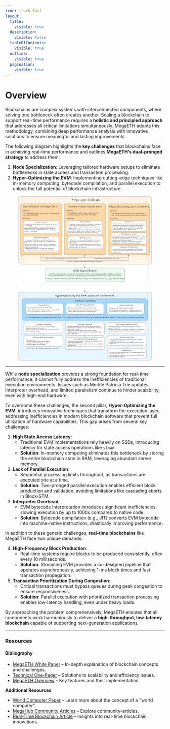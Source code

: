 ```yaml
---
icon: truck-fast
layout:
  title:
    visible: true
  description:
    visible: false
  tableOfContents:
    visible: true
  outline:
    visible: true
  pagination:
    visible: true
---
```


# Overview

Blockchains are complex systems with interconnected components, where solving one bottleneck often creates another. Scaling a blockchain to support real-time performance requires a **holistic and principled approach** that addresses all critical limitations simultaneously. MegaETH adopts this methodology, combining deep performance analysis with innovative solutions to ensure meaningful and lasting improvements.

The following diagram highlights the **key challenges** that blockchains face in achieving real-time performance and outlines **MegaETH's dual-pronged strategy** to address them:

1. **Node Specialization**: Leveraging tailored hardware setups to eliminate bottlenecks in state access and transaction processing.
2. **Hyper-Optimizing the EVM**: Implementing cutting-edge techniques like in-memory computing, bytecode compilation, and parallel execution to unlock the full potential of blockchain infrastructure.

<figure><img src="../.gitbook/assets/MegaETH_PB_v4_cut1.png" alt=""><figcaption></figcaption></figure>

<figure><img src="../.gitbook/assets/MegaETH_PB_v4_cut2 (2).png" alt=""><figcaption></figcaption></figure>

***

While **node specialization** provides a strong foundation for real-time performance, it cannot fully address the inefficiencies of traditional execution environments. Issues such as Merkle Patricia Trie updates, interpreter overhead, and limited parallelism continue to hinder scalability, even with high-end hardware.

To overcome these challenges, the second pillar, **Hyper-Optimizing the EVM**, introduces innovative techniques that transform the execution layer, addressing inefficiencies in modern blockchain software that prevent full utilization of hardware capabilities. This gap arises from several key challenges:

1. **High State Access Latency**:
   * Traditional EVM implementations rely heavily on SSDs, introducing latency for state access operations like `sload`.
   * **Solution**: In-memory computing eliminates this bottleneck by storing the entire blockchain state in RAM, leveraging abundant server memory.
2. **Lack of Parallel Execution**:
   * Sequential processing limits throughput, as transactions are executed one at a time.
   * **Solution**: Two-pronged parallel execution enables efficient block production and validation, avoiding limitations like cascading aborts in Block-STM.
3. **Interpreter Overhead**:
   * EVM bytecode interpretation introduces significant inefficiencies, slowing execution by up to 1000x compared to native code.
   * **Solution**: Bytecode compilation (e.g., JIT) converts EVM bytecode into machine-native instructions, drastically improving performance.

In addition to these generic challenges, **real-time blockchains** like MegaETH face two unique demands:

4. **High-Frequency Block Production**:
   * Real-time systems require blocks to be produced consistently, often every 10 milliseconds.
   * **Solution**: Streaming EVM provides a co-designed pipeline that operates asynchronously, achieving 1-ms block times and fast transaction propagation.
5. **Transaction Prioritization During Congestion**:
   * Critical transactions must bypass queues during peak congestion to ensure responsiveness.
   * **Solution**: Parallel execution with prioritized transaction processing enables low-latency handling, even under heavy loads.

By approaching the problem comprehensively, MegaETH ensures that all components work harmoniously to deliver a **high-throughput, low-latency blockchain** capable of supporting next-generation applications.

***

### Resources

#### **Bibliography**

* [MegaETH White Paper](https://www.megaeth.com/research) – In-depth explanation of blockchain concepts and challenges.
* [Technical One-Pager](https://spark-list-d20.notion.site/MegaETH-Technical-One-pager-f9cdd910aecb4eab97259a612d1f4fd2) – Solutions to scalability and efficiency issues.
* [MegaETH Overview](https://www.megaeth.com/about) – Key features and their implementation.

**Additional Resources**

* [World Computer Paper](https://worldcomputer.day/) – Learn more about the concept of a "world computer".
* [MegaHub Community Articles](https://www.megahub.live/articles) – Explore community-articles.
* [Real-Time Blockchain Article](https://jaehaerys.notion.site/First-Real-Time-Blockchain-15b2bc05039d80d4a604c8724cfadcb6) – Insights into real-time blockchain innovations.
